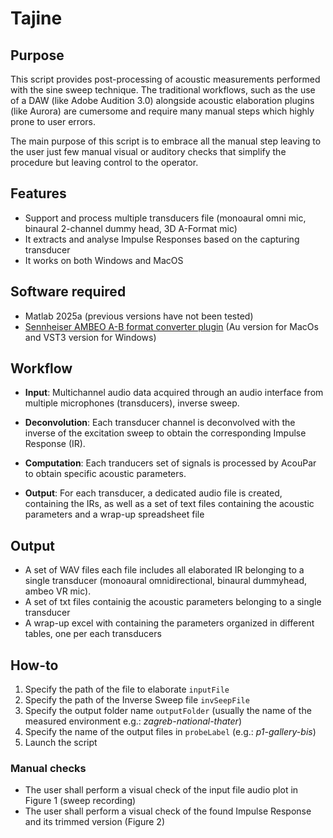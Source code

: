 # Tajine
## Purpose

This script provides post-processing of acoustic measurements performed with the sine sweep technique.
The traditional workflows, such as the use of a DAW (like Adobe Audition 3.0) alongside acoustic elaboration plugins (like Aurora) are cumersome and require many manual steps which highly prone to user errors.

The main purpose of this script is to embrace all the manual step leaving to the user just few manual visual or auditory checks that simplify the procedure but leaving control to the operator.

## Features

- Support and process multiple transducers file (monoaural omni mic, binaural 2-channel dummy head, 3D A-Format mic)
- It extracts and analyse Impulse Responses based on the capturing transducer 
- It works on both Windows and MacOS 

## Software required
- Matlab 2025a (previous versions have not been tested)
- [Sennheiser AMBEO A-B format converter plugin](https://www.sennheiser.com/en-lt/catalog/products/microphones/ambeo-vr-mic/ambeo-vr-mic-507195#Downloads) (Au version for MacOs and VST3 version for Windows)

## Workflow

- **Input**: Multichannel audio data acquired through an audio interface from multiple microphones (transducers), inverse sweep.

- **Deconvolution**: Each transducer channel is deconvolved with the inverse of the excitation sweep to obtain the corresponding Impulse Response (IR).

- **Computation**: Each tranducers set of signals is processed by AcouPar to obtain specific acoustic parameters.

- **Output**: For each transducer, a dedicated audio file is created, containing the IRs, as well as a set of text files containing the acoustic parameters and a wrap-up spreadsheet file

## Output

- A set of WAV files each file includes all elaborated IR  belonging to a single transducer (monoaural omnidirectional, binaural dummyhead, ambeo VR mic).
- A set of txt files containig the acoustic parameters belonging to a single transducer
- A wrap-up excel with containing the parameters organized in different tables, one per each transducers

## How-to

1. Specify the path of the file to elaborate `inputFile` 
2. Specify the path of the Inverse Sweep file `invSeepFile`
3. Specify the output folder name `outputFolder` (usually the name of the measured environment e.g.: *zagreb-national-thater*)
4. Specify the name of the output files in `probeLabel` (e.g.: *p1-gallery-bis*)
5. Launch the script

### Manual checks
- The user shall perform a visual check of the input file audio plot in Figure 1 (sweep recording)
- The user shall perform a visual check of the found Impulse Response and its trimmed version (Figure 2)

